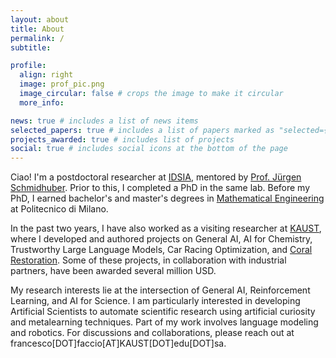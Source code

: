 ```yaml
---
layout: about
title: About
permalink: /
subtitle: 

profile:
  align: right
  image: prof_pic.png
  image_circular: false # crops the image to make it circular
  more_info:

news: true # includes a list of news items
selected_papers: true # includes a list of papers marked as "selected={true}"
projects_awarded: true # includes list of projects
social: true # includes social icons at the bottom of the page
---
```


 Ciao! I'm a postdoctoral researcher at [IDSIA](https://www.idsia.usi-supsi.ch/), mentored by [Prof. Jürgen Schmidhuber](https://people.idsia.ch/~juergen/). Prior to this, I completed a PhD in the same lab. Before my PhD, I earned bachelor's and master's degrees in [Mathematical Engineering](https://www.polimi.it/en/education/laurea-magistrale-programmes/programme-detail/mathematical-engineering-1) at Politecnico di Milano.

In the past two years, I have also worked as a visiting researcher at [KAUST](https://www.kaust.edu.sa/en/), where I developed and authored projects on General AI, AI for Chemistry, Trustworthy Large Language Models, Car Racing Optimization, and [Coral Restoration](https://www.kaust.edu.sa/html/reefscape/). Some of these projects, in collaboration with industrial partners, have been awarded several million USD.

My research interests lie at the intersection of General AI, Reinforcement Learning, and AI for Science. I am particularly interested in developing Artificial Scientists to automate scientific research using artificial curiosity and metalearning techniques. Part of my work involves language modeling and robotics. For discussions and collaborations, please reach out at  francesco[DOT]faccio[AT]KAUST[DOT]edu[DOT]sa.
 